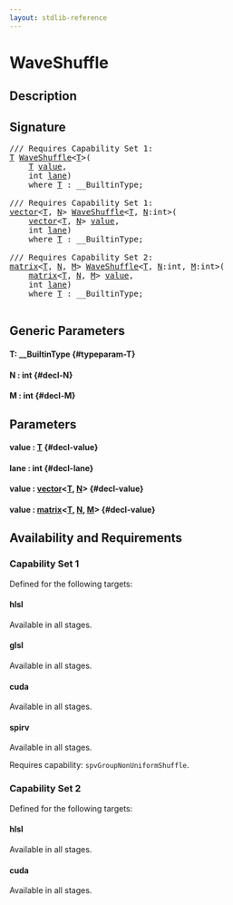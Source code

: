 ```yaml
---
layout: stdlib-reference
---
```


# WaveShuffle

## Description





## Signature 

<pre>
/// Requires Capability Set 1:
<a href="/stdlib-reference/global-decls/WaveShuffle#typeparam-T" class="code_type">T</a> <a href="/stdlib-reference/global-decls/WaveShuffle">WaveShuffle</a>&lt;<a href="/stdlib-reference/global-decls/WaveShuffle#typeparam-T" class="code_type">T</a>&gt;(
    <a href="/stdlib-reference/global-decls/WaveShuffle#typeparam-T" class="code_type">T</a> <a href="/stdlib-reference/global-decls/WaveShuffle#decl-value" class="code_param">value</a>,
    <span class="code_keyword">int</span> <a href="/stdlib-reference/global-decls/WaveShuffle#decl-lane" class="code_param">lane</a>)
    <span class='code_keyword'>where</span> <a href="/stdlib-reference/global-decls/WaveShuffle#typeparam-T" class="code_type">T</a> : __BuiltinType;

/// Requires Capability Set 1:
<a href="/stdlib-reference/types/vector/index" class="code_type">vector</a>&lt;<a href="/stdlib-reference/global-decls/WaveShuffle#typeparam-T" class="code_type">T</a>, <a href="/stdlib-reference/global-decls/WaveShuffle#decl-N" class="code_var">N</a>&gt; <a href="/stdlib-reference/global-decls/WaveShuffle">WaveShuffle</a>&lt;<a href="/stdlib-reference/global-decls/WaveShuffle#typeparam-T" class="code_type">T</a>, <a href="/stdlib-reference/global-decls/WaveShuffle#decl-N" class="code_var">N</a>:<span class="code_keyword">int</span>&gt;(
    <a href="/stdlib-reference/types/vector/index" class="code_type">vector</a>&lt;<a href="/stdlib-reference/global-decls/WaveShuffle#typeparam-T" class="code_type">T</a>, <a href="/stdlib-reference/global-decls/WaveShuffle#decl-N" class="code_var">N</a>&gt; <a href="/stdlib-reference/global-decls/WaveShuffle#decl-value" class="code_param">value</a>,
    <span class="code_keyword">int</span> <a href="/stdlib-reference/global-decls/WaveShuffle#decl-lane" class="code_param">lane</a>)
    <span class='code_keyword'>where</span> <a href="/stdlib-reference/global-decls/WaveShuffle#typeparam-T" class="code_type">T</a> : __BuiltinType;

/// Requires Capability Set 2:
<a href="/stdlib-reference/types/matrix/index" class="code_type">matrix</a>&lt;<a href="/stdlib-reference/global-decls/WaveShuffle#typeparam-T" class="code_type">T</a>, <a href="/stdlib-reference/global-decls/WaveShuffle#decl-N" class="code_var">N</a>, <a href="/stdlib-reference/global-decls/WaveShuffle#decl-M" class="code_var">M</a>&gt; <a href="/stdlib-reference/global-decls/WaveShuffle">WaveShuffle</a>&lt;<a href="/stdlib-reference/global-decls/WaveShuffle#typeparam-T" class="code_type">T</a>, <a href="/stdlib-reference/global-decls/WaveShuffle#decl-N" class="code_var">N</a>:<span class="code_keyword">int</span>, <a href="/stdlib-reference/global-decls/WaveShuffle#decl-M" class="code_var">M</a>:<span class="code_keyword">int</span>&gt;(
    <a href="/stdlib-reference/types/matrix/index" class="code_type">matrix</a>&lt;<a href="/stdlib-reference/global-decls/WaveShuffle#typeparam-T" class="code_type">T</a>, <a href="/stdlib-reference/global-decls/WaveShuffle#decl-N" class="code_var">N</a>, <a href="/stdlib-reference/global-decls/WaveShuffle#decl-M" class="code_var">M</a>&gt; <a href="/stdlib-reference/global-decls/WaveShuffle#decl-value" class="code_param">value</a>,
    <span class="code_keyword">int</span> <a href="/stdlib-reference/global-decls/WaveShuffle#decl-lane" class="code_param">lane</a>)
    <span class='code_keyword'>where</span> <a href="/stdlib-reference/global-decls/WaveShuffle#typeparam-T" class="code_type">T</a> : __BuiltinType;

</pre>

## Generic Parameters

#### T: \_\_BuiltinType {#typeparam-T}
#### N  : int {#decl-N}
#### M  : int {#decl-M}

## Parameters

#### value  : [T](/stdlib-reference/global-decls/WaveShuffle#typeparam-T) {#decl-value}
#### lane  : int {#decl-lane}
#### value  : [vector](/stdlib-reference/types/vector/index)\<[T](/stdlib-reference/types/vector/index#typeparam-T), [N](/stdlib-reference/types/vector/index#decl-N)\> {#decl-value}
#### value  : [matrix](/stdlib-reference/types/matrix/index)\<[T](/stdlib-reference/types/matrix/T), [N](/stdlib-reference/types/matrix/index#decl-N), [M](/stdlib-reference/types/matrix/index#decl-M)\> {#decl-value}

## Availability and Requirements

### Capability Set 1

Defined for the following targets:

#### hlsl
Available in all stages.

#### glsl
Available in all stages.

#### cuda
Available in all stages.

#### spirv
Available in all stages.

Requires capability: `spvGroupNonUniformShuffle`.

### Capability Set 2

Defined for the following targets:

#### hlsl
Available in all stages.

#### cuda
Available in all stages.



